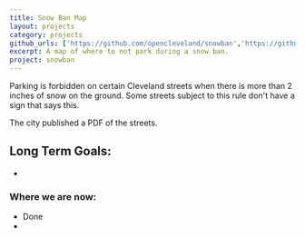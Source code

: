 ```yaml
---
title: Snow Ban Map 
layout: projects
category: projects
github_urls: ['https://github.com/opencleveland/snowban','https://github.com/opencleveland/drocer-webapp']
excerpt: A map of where to not park during a snow ban. 
project: snowban
---
```


Parking is forbidden on certain Cleveland streets when there is more than 2 inches of snow on the ground. Some streets subject to this rule don't have a sign that says this. 

The city published a PDF of the streets. 

## Long Term Goals:
* 

### Where we are now: 
* Done
* 

